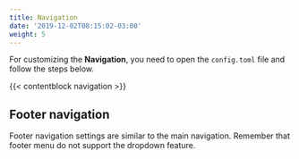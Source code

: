 ```yaml
---
title: Navigation
date: '2019-12-02T08:15:02-03:00'
weight: 5
---
```


For customizing the **Navigation**, you need to open the `config.toml` file and follow the steps below.


{{< contentblock navigation >}}

## Footer navigation

Footer navigation settings are similar to the main navigation. Remember that footer menu do not support the dropdown feature.
